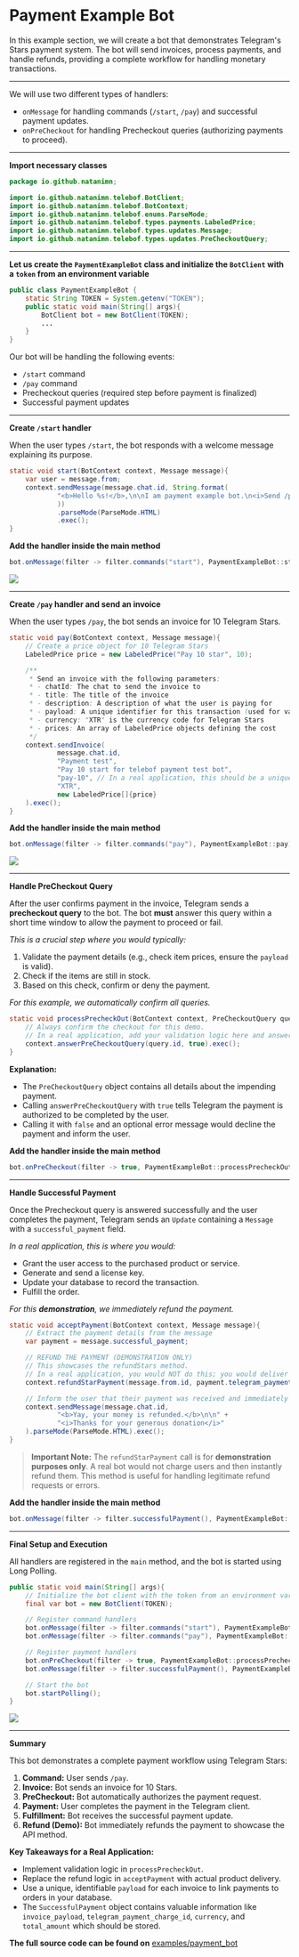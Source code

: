 # Payment Example Bot

In this example section, we will create a bot that demonstrates Telegram's Stars payment system. The bot will send invoices, process payments, and handle refunds, providing a complete workflow for handling monetary transactions.

---

We will use two different types of handlers:

*   `onMessage` for handling commands (`/start`, `/pay`) and successful payment updates.
*   `onPreCheckout` for handling Precheckout queries (authorizing payments to proceed).

---

**Import necessary classes**

```java
package io.github.natanimn;

import io.github.natanimn.telebof.BotClient;
import io.github.natanimn.telebof.BotContext;
import io.github.natanimn.telebof.enums.ParseMode;
import io.github.natanimn.telebof.types.payments.LabeledPrice;
import io.github.natanimn.telebof.types.updates.Message;
import io.github.natanimn.telebof.types.updates.PreCheckoutQuery;
```

---

**Let us create the `PaymentExampleBot` class and initialize the `BotClient` with a `token` from an environment variable**

```java
public class PaymentExampleBot {
    static String TOKEN = System.getenv("TOKEN");
    public static void main(String[] args){
        BotClient bot = new BotClient(TOKEN);
        ...
    }
}
```

Our bot will be handling the following events:

*   `/start` command
*   `/pay` command
*   Precheckout queries (required step before payment is finalized)
*   Successful payment updates

---

**Create `/start` handler**

When the user types `/start`, the bot responds with a welcome message explaining its purpose.

```java
static void start(BotContext context, Message message){
    var user = message.from;
    context.sendMessage(message.chat.id, String.format(
            "<b>Hello %s!</b>,\n\nI am payment example bot.\n<i>Send /pay to try it out.</i>", user.mention()
            ))
            .parseMode(ParseMode.HTML)
            .exec();
}
```

**Add the handler inside the main method**
```java
bot.onMessage(filter -> filter.commands("start"), PaymentExampleBot::start);
```

<img src="../img/p1.png">


---

**Create `/pay` handler and send an invoice**

When the user types `/pay`, the bot sends an invoice for 10 Telegram Stars.

```java
static void pay(BotContext context, Message message){
    // Create a price object for 10 Telegram Stars
    LabeledPrice price = new LabeledPrice("Pay 10 star", 10);

    /**
     * Send an invoice with the following parameters:
     * - chatId: The chat to send the invoice to
     * - title: The title of the invoice
     * - description: A description of what the user is paying for
     * - payload: A unique identifier for this transaction (used for validation)
     * - currency: "XTR" is the currency code for Telegram Stars
     * - prices: An array of LabeledPrice objects defining the cost
     */
    context.sendInvoice(
            message.chat.id,
            "Payment test",
            "Pay 10 start for telebof payment test bot",
            "pay-10", // In a real application, this should be a unique value per transaction
            "XTR",
            new LabeledPrice[]{price}
    ).exec();
}
```

**Add the handler inside the main method**
```java
bot.onMessage(filter -> filter.commands("pay"), PaymentExampleBot::pay);
```

<img src="../img/p2.png">

---

**Handle PreCheckout Query**

After the user confirms payment in the invoice, Telegram sends a **precheckout query** to the bot. The bot **must** answer this query within a short time window to allow the payment to proceed or fail.

*This is a crucial step where you would typically:*


1.  Validate the payment details (e.g., check item prices, ensure the `payload` is valid).
2.  Check if the items are still in stock.
3.  Based on this check, confirm or deny the payment.

*For this example, we automatically confirm all queries.*

```java
static void processPrecheckOut(BotContext context, PreCheckoutQuery query){
    // Always confirm the checkout for this demo.
    // In a real application, add your validation logic here and answer false if it fails.
    context.answerPreCheckoutQuery(query.id, true).exec();
}
```
**Explanation:**


- The `PreCheckoutQuery` object contains all details about the impending payment.
- Calling `answerPreCheckoutQuery` with `true` tells Telegram the payment is authorized to be completed by the user.
- Calling it with `false` and an optional error message would decline the payment and inform the user.

**Add the handler inside the main method**
```java
bot.onPreCheckout(filter -> true, PaymentExampleBot::processPrecheckOut);
```

---

**Handle Successful Payment**

Once the Precheckout query is answered successfully and the user completes the payment, Telegram sends an `Update` containing a `Message` with a `successful_payment` field.

*In a real application, this is where you would:*

- Grant the user access to the purchased product or service.
- Generate and send a license key.
- Update your database to record the transaction.
- Fulfill the order.

*For this **demonstration**, we immediately refund the payment.*

```java
static void acceptPayment(BotContext context, Message message){
    // Extract the payment details from the message
    var payment = message.successful_payment;

    // REFUND THE PAYMENT (DEMONSTRATION ONLY)
    // This showcases the refundStars method.
    // In a real application, you would NOT do this; you would deliver the product instead.
    context.refundStarPayment(message.from.id, payment.telegram_payment_charge_id).exec();

    // Inform the user that their payment was received and immediately refunded
    context.sendMessage(message.chat.id,
            "<b>Yay, your money is refunded.</b>\n\n" +
            "<i>Thanks for your generous donation</i>"
    ).parseMode(ParseMode.HTML).exec();
}
```
> **Important Note:** The `refundStarPayment` call is for **demonstration purposes only**. A real bot would not charge users and then instantly refund them. This method is useful for handling legitimate refund requests or errors.

**Add the handler inside the main method**
```java
bot.onMessage(filter -> filter.successfulPayment(), PaymentExampleBot::acceptPayment);
```

---

**Final Setup and Execution**

All handlers are registered in the `main` method, and the bot is started using Long Polling.

```java
public static void main(String[] args){
    // Initialize the bot client with the token from an environment variable
    final var bot = new BotClient(TOKEN);

    // Register command handlers
    bot.onMessage(filter -> filter.commands("start"), PaymentExampleBot::start);
    bot.onMessage(filter -> filter.commands("pay"), PaymentExampleBot::pay);

    // Register payment handlers
    bot.onPreCheckout(filter -> true, PaymentExampleBot::processPrecheckOut);
    bot.onMessage(filter -> filter.successfulPayment(), PaymentExampleBot::acceptPayment);

    // Start the bot
    bot.startPolling();
}
```

<img src="../img/p3.png">

---

**Summary**

This bot demonstrates a complete payment workflow using Telegram Stars:

1.  **Command:** User sends `/pay`.
2.  **Invoice:** Bot sends an invoice for 10 Stars.
3.  **PreCheckout:** Bot automatically authorizes the payment request.
4.  **Payment:** User completes the payment in the Telegram client.
5.  **Fulfillment:** Bot receives the successful payment update.
6.  **Refund (Demo):** Bot immediately refunds the payment to showcase the API method.

**Key Takeaways for a Real Application:**


*   Implement validation logic in `processPrecheckOut`.
*   Replace the refund logic in `acceptPayment` with actual product delivery.
*   Use a unique, identifiable `payload` for each invoice to link payments to orders in your database.
*   The `SuccessfulPayment` object contains valuable information like `invoice_payload`, `telegram_payment_charge_id`, `currency`, and `total_amount` which should be stored.

**The full source code can be found on** [examples/payment_bot](https://github.com/natanimn/telebof/blob/main/examples/src/main/java/io/github/natanimn/PaymentExampleBot.java)